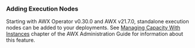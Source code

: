 ### Adding Execution Nodes
Starting with AWX Operator v0.30.0 and AWX v21.7.0, standalone execution nodes can be added to your deployments.
See [Managing Capacity With Instances](https://ansible.readthedocs.io/projects/awx/en/latest/administration/instances.html) chapter of the AWX Administration Guide for information about this feature.

